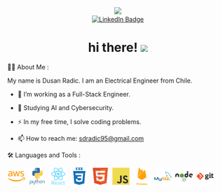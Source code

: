 <div id="header" align="center">
    <img src="https://i.postimg.cc/dVmWCQt9/logo.png" width="300"/>
  </div>
<div id="badges" align="center">
    <a href="https://www.linkedin.com/in/sr-adic/">
      <img src="https://img.shields.io/badge/LinkedIn-blue?style=for-the-badge&logo=linkedin&logoColor=white" alt="LinkedIn Badge"/>
    </a>
<div/>
 
<h1>
  hi there!
  <img src="https://media.giphy.com/media/hvRJCLFzcasrR4ia7z/giphy.gif" width="30px"/>
</h1>
 
<div id="about" align="left">
  
:man_technologist: About Me :
  
My name is Dusan Radic. I am an Electrical Engineer from Chile.
 
- :telescope: I’m working as a Full-Stack Engineer.

- :seedling: Studying AI and Cybersecurity.

- :zap: In my free time, I solve coding problems.

- :mailbox: How to reach me: sdradic95@gmail.com
 
<div/>

<div id="tools" align="left">
  
:hammer_and_wrench: Languages and Tools :
<div>
  <img src="https://github.com/devicons/devicon/blob/master/icons/amazonwebservices/amazonwebservices-plain-wordmark.svg" title="AWS" alt="AWS" width="40" height="40"/>&nbsp;
  <img src="https://github.com/devicons/devicon/blob/master/icons/python/python-original-wordmark.svg" title="Python" alt="Python" width="40" height="40"/>&nbsp;
  <img src="https://github.com/devicons/devicon/blob/master/icons/react/react-original-wordmark.svg" title="React" alt="React" width="40" height="40"/>&nbsp;
  <img src="https://github.com/devicons/devicon/blob/master/icons/css3/css3-plain-wordmark.svg"  title="CSS3" alt="CSS" width="40" height="40"/>&nbsp;
  <img src="https://github.com/devicons/devicon/blob/master/icons/html5/html5-original.svg" title="HTML5" alt="HTML" width="40" height="40"/>&nbsp;
  <img src="https://github.com/devicons/devicon/blob/master/icons/javascript/javascript-original.svg" title="JavaScript" alt="JavaScript" width="40" height="40"/>&nbsp;
  <img src="https://github.com/devicons/devicon/blob/master/icons/firebase/firebase-plain-wordmark.svg" title="Firebase" alt="Firebase" width="40" height="40"/>&nbsp;
  <img src="https://github.com/devicons/devicon/blob/master/icons/mysql/mysql-original-wordmark.svg" title="MySQL"  alt="MySQL" width="40" height="40"/>&nbsp;
  <img src="https://github.com/devicons/devicon/blob/master/icons/nodejs/nodejs-original-wordmark.svg" title="NodeJS" alt="NodeJS" width="40" height="40"/>&nbsp;
  <img src="https://github.com/devicons/devicon/blob/master/icons/git/git-original-wordmark.svg" title="Git" **alt="Git" width="40" height="40"/>
</div>
 
<div/>
